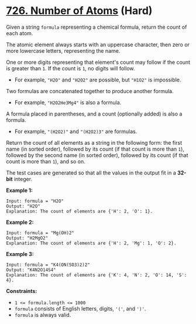 # [726. Number of Atoms][link] (Hard)

[link]: https://leetcode.cn/problems/number-of-atoms/

Given a string `formula` representing a chemical formula, return the count of each atom.

The atomic element always starts with an uppercase character, then zero or more lowercase letters,
representing the name.

One or more digits representing that element's count may follow if the count is greater than `1`. If
the count is `1`, no digits will follow.

- For example, `"H2O"` and `"H2O2"` are possible, but `"H1O2"` is impossible.

Two formulas are concatenated together to produce another formula.

- For example, `"H2O2He3Mg4"` is also a formula.

A formula placed in parentheses, and a count (optionally added) is also a formula.

- For example, `"(H2O2)"` and `"(H2O2)3"` are formulas.

Return the count of all elements as a string in the following form: the first name (in sorted
order), followed by its count (if that count is more than `1`), followed by the second name (in
sorted order), followed by its count (if that count is more than `1`), and so on.

The test cases are generated so that all the values in the output fit in a **32-bit** integer.

**Example 1:**

```
Input: formula = "H2O"
Output: "H2O"
Explanation: The count of elements are {'H': 2, 'O': 1}.
```

**Example 2:**

```
Input: formula = "Mg(OH)2"
Output: "H2MgO2"
Explanation: The count of elements are {'H': 2, 'Mg': 1, 'O': 2}.
```

**Example 3:**

```
Input: formula = "K4(ON(SO3)2)2"
Output: "K4N2O14S4"
Explanation: The count of elements are {'K': 4, 'N': 2, 'O': 14, 'S': 4}.
```

**Constraints:**

- `1 <= formula.length <= 1000`
- `formula` consists of English letters, digits, `'('`, and `')'`.
- `formula` is always valid.
